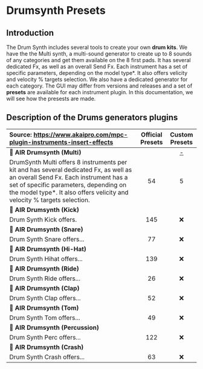 # Drumsynth Presets

## Introduction

The Drum Synth includes several tools to create your own **drum kits**. We have the the Multi synth, a multi-sound generator to create up to 8 sounds of any categories and get them available on the 8 first pads. It has several dedicated Fx, as well as an overall Send Fx. Each instrument has a set of specific parameters, depending on the model type*. It also offers velicity and velocity % targets selection. We also have a dedicated generator for each category. The GUI may differ from versions and releases and a set of **presets** are available for each instrument plugin. In this documentation, we will see how the presests are made.

## Description of the Drums generators plugins

Source: https://www.akaipro.com/mpc-plugin-instruments-insert-effects | Official Presets | Custom Presets |
:--------------------------------------- | :---: | :------: |
:drum: **AIR Drumsynth (Multi)** |  | [-]() |
DrumSynth Multi offers 8 instruments per kit and has several dedicated Fx, as well as an overall Send Fx. Each instrument has a set of specific parameters, depending on the model type*. It also offers velicity and velocity % targets selection.  | 54 | 5 |
:drum: **AIR Drumsynth (Kick)** | |  |
Drum Synth Kick offers. | 145 | :x: |
:drum: **AIR Drumsynth (Snare)** | |  |
Drum Synth Snare offers... | 77 | :x: |
:drum: **AIR Drumsynth (Hi-Hat)** | |  |
Drum Synth Hihat offers... | 139 | :x: |
:drum: **AIR Drumsynth (Ride)** | |  |
Drum Synth Ride offers... | 26 | :x: |
:drum: **AIR Drumsynth (Clap)** | |  |
Drum Synth Clap offers... | 52 | :x: |
:drum: **AIR Drumsynth (Tom)** | |  |
Drum Synth Tom offers... | 49 | :x: |
:drum: **AIR Drumsynth (Percussion)** | |  |
Drum Synth Perc offers... | 122 | :x: |
:drum: **AIR Drumsynth (Crash)** | |  |
Drum Synth Crash offers... | 63 | :x: |
